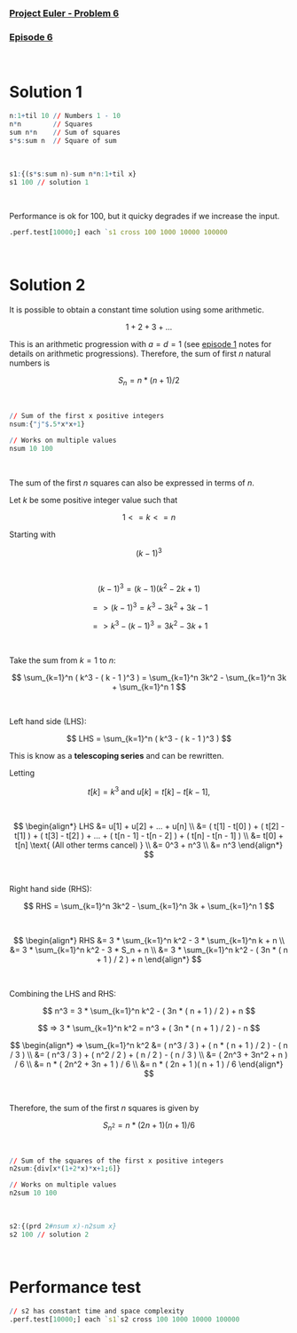### [Project Euler - Problem 6](https://projecteuler.net/problem=6)
### [Episode 6](https://www.youtube.com/watch?v=ubrqa5D05IE&list=PLsQYtymvFUhhft5F6IWzwEZ60dpB6MLMt&index=7)

<br />

# Solution 1

```q
n:1+til 10 // Numbers 1 - 10
n*n        // Squares
sum n*n    // Sum of squares
s*s:sum n  // Square of sum
```

<br />

```q    
s1:{(s*s:sum n)-sum n*n:1+til x} 
s1 100 // solution 1
```

<br />

Performance is ok for $100$, but it quicky degrades if we increase the input.
```q
.perf.test[10000;] each `s1 cross 100 1000 10000 100000
```

<br />

# Solution 2

It is possible to obtain a constant time solution using some arithmetic.

$$
    1 + 2 + 3 + ...
$$

This is an arithmetic progression with $a = d = 1$ (see [episode 1](ep1.md) notes for details on arithmetic progressions). Therefore, the sum of first *n* natural numbers is

$$    
    S_n = n * ( n + 1 ) / 2
$$

<br />

```q
// Sum of the first x positive integers
nsum:{"j"$.5*x*x+1}

// Works on multiple values
nsum 10 100 
```

<br />

The sum of the first *n* squares can also be expressed in terms of *n*.

Let *k* be some positive integer value such that 

$$
    1 <= k <= n
$$

Starting with 

$$
    (k - 1)^3
$$

<br />

$$
    ( k - 1 )^3 = ( k - 1 )( k^2 - 2k + 1 )
$$

$$
    => ( k - 1 )^3 = k^3 - 3k^2 + 3k - 1
$$

$$
    => k^3 - ( k - 1 )^3 = 3k^2 - 3k + 1
$$

<br />

Take the sum from $k = 1$ to *n*:

$$
    \sum_{k=1}^n ( k^3 - ( k - 1 )^3 ) = \sum_{k=1}^n 3k^2 - \sum_{k=1}^n 3k + \sum_{k=1}^n 1
$$

<br />

Left hand side (LHS): 

$$
    LHS = \sum_{k=1}^n ( k^3 - ( k - 1 )^3 ) 
$$

This is know as a **telescoping series** and can be rewritten.
 
Letting 

$$
    t[k] = k^3 \text{ and } u[k] = t[k] - t[k - 1],
$$

<br />

$$
\begin{align*}
    LHS &= u[1] + u[2] + ... + u[n] \\
        &= ( t[1] - t[0] ) + ( t[2] - t[1] ) + ( t[3] - t[2] ) + ... + ( t[n - 1] - t[n - 2] ) + ( t[n] - t[n - 1] ) \\
        &= t[0] + t[n] \text{ (All other terms cancel) } \\
        &= 0^3 + n^3 \\
        &= n^3
\end{align*}
$$

<br />
                
Right hand side (RHS): 

$$
    RHS = \sum_{k=1}^n 3k^2 - \sum_{k=1}^n 3k + \sum_{k=1}^n 1
$$

<br />

$$
\begin{align*}
    RHS &= 3 * \sum_{k=1}^n k^2 - 3 * \sum_{k=1}^n k + n \\
        &= 3 * \sum_{k=1}^n k^2 - 3 * S_n + n \\
        &= 3 * \sum_{k=1}^n k^2 - ( 3n * ( n + 1 ) / 2 ) + n 
\end{align*}
$$

<br />

Combining the LHS and RHS:

$$
    n^3 = 3 * \sum_{k=1}^n k^2 - ( 3n * ( n + 1 ) / 2 ) + n
$$

$$
    => 3 * \sum_{k=1}^n k^2 = n^3 + ( 3n * ( n + 1 ) / 2 ) - n
$$

$$
\begin{align*}
    => \sum_{k=1}^n k^2 &= ( n^3 / 3 ) + ( n * ( n + 1 ) / 2 ) - ( n / 3 ) \\
                        &= ( n^3 / 3 ) + ( n^2 / 2 ) + ( n / 2 ) - ( n / 3 ) \\
                        &= ( 2n^3 + 3n^2 + n ) / 6 \\
                        &= n * ( 2n^2 + 3n + 1 ) / 6 \\
                        &= n * ( 2n + 1 )( n + 1 ) / 6
\end{align*}
$$

<br />

Therefore, the sum of the first *n* squares is given by

$$
    S_{n^2} = n * ( 2n + 1 )( n + 1 ) / 6
$$

<br />

```q
// Sum of the squares of the first x positive integers
n2sum:{div[x*(1+2*x)*x+1;6]} 

// Works on multiple values
n2sum 10 100 
```

<br />

```q
s2:{(prd 2#nsum x)-n2sum x} 
s2 100 // solution 2
```

<br />

# Performance test

```q
// s2 has constant time and space complexity
.perf.test[10000;] each `s1`s2 cross 100 1000 10000 100000
```
